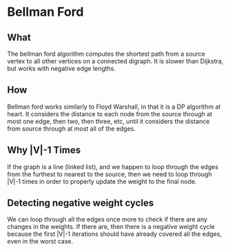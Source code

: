 # Bellman Ford

## What

The bellman ford algorithm computes the shortest path from a source vertex to all other vertices on a connected digraph. It is slower than Dijkstra, but works with negative edge lengths.

## How

Bellman ford works similarly to Floyd Warshall, in that it is a DP algorithm at heart. It considers the distance to each node from the source through at most one edge, then two, then three, etc, until it considers the distance from source through at most all of the edges.

## Why |V|-1 Times

If the graph is a line (linked list), and we happen to loop through the edges from the furthest to nearest to the source, then we need to loop through |V|-1 times in order to properly update the weight to the final node.

## Detecting negative weight cycles

We can loop through all the edges once more to check if there are any changes in the weights. If there are, then there is a negative weight cycle because the first |V|-1 iterations should have already covered all the edges, even in the worst case.
